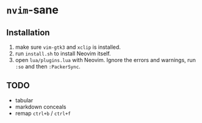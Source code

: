 # `nvim`-sane

## Installation

1. make sure `vim-gtk3` and `xclip` is installed.
2. run `install.sh` to install Neovim itself.
3. open `lua/plugins.lua` with Neovim. Ignore the errors and warnings,
   run `:so` and then `:PackerSync`.

## TODO

* tabular
* markdown conceals
* remap `ctrl+b` / `ctrl+f`
